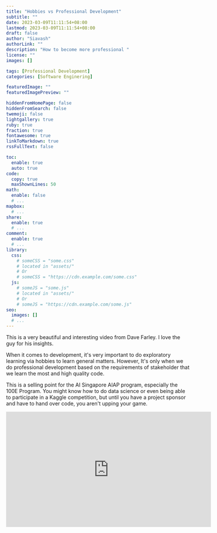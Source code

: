 ```yaml
---
title: "Hobbies vs Professional Development"
subtitle: ""
date: 2023-03-09T11:11:54+08:00
lastmod: 2023-03-09T11:11:54+08:00
draft: false
author: "Siavash"
authorLink: ""
description: "How to become more professional "
license: ""
images: []

tags: [Professional Development]
categories: [Software Enginering]

featuredImage: ""
featuredImagePreview: ""

hiddenFromHomePage: false
hiddenFromSearch: false
twemoji: false
lightgallery: true
ruby: true
fraction: true
fontawesome: true
linkToMarkdown: true
rssFullText: false

toc:
  enable: true
  auto: true
code:
  copy: true
  maxShownLines: 50
math:
  enable: false
  # ...
mapbox:
  # ...
share:
  enable: true
  # ...
comment:
  enable: true
  # ...
library:
  css:
    # someCSS = "some.css"
    # located in "assets/"
    # Or
    # someCSS = "https://cdn.example.com/some.css"
  js:
    # someJS = "some.js"
    # located in "assets/"
    # Or
    # someJS = "https://cdn.example.com/some.js"
seo:
  images: []
  # ...
---
```


This is a very beautiful and interesting video from Dave Farley. I love the guy for his insights. 

When it comes to development, it's very important to do exploratory learning via hobbies to learn general matters. However, It's only when we do professional development based on the requirements of stakeholder that we learn the most and high quality code. 

This is a selling point for the AI Singapore AIAP program, especially the 100E Program. You might know how to do data science or even being able to participate in a Kaggle competition, but until you have a project sponsor and have to hand over code, you aren't upping your game. 


<iframe width="560" height="315" src="https://www.youtube.com/watch?v=yARewF1V9rU" title="YouTube video player" frameborder="0" allow="accelerometer; autoplay; clipboard-write; encrypted-media; gyroscope; picture-in-picture; web-share" allowfullscreen></iframe>

